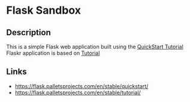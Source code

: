 # Flask Sandbox

## Description
This is a simple Flask web application built using the [QuickStart Tutorial](https://flask.palletsprojects.com/en/stable/quickstart/)<br>
Flaskr application is based on [Tutorial](https://flask.palletsprojects.com/en/stable/tutorial/)

## Links
- https://flask.palletsprojects.com/en/stable/quickstart/
- https://flask.palletsprojects.com/en/stable/tutorial/